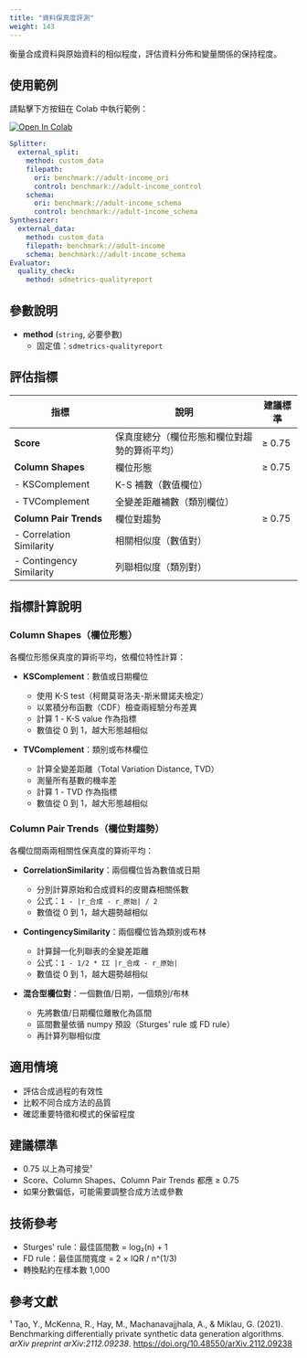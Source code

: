 ```yaml
---
title: "資料保真度評測"
weight: 143
---
```


衡量合成資料與原始資料的相似程度，評估資料分佈和變量關係的保持程度。

## 使用範例

請點擊下方按鈕在 Colab 中執行範例：

[![Open In Colab](https://colab.research.google.com/assets/colab-badge.svg)](https://colab.research.google.com/github/nics-tw/petsard/blob/main/demo/petsard-yaml/evaluator-yaml/quality.ipynb)

```yaml
Splitter:
  external_split:
    method: custom_data
    filepath:
      ori: benchmark://adult-income_ori
      control: benchmark://adult-income_control
    schema:
      ori: benchmark://adult-income_schema
      control: benchmark://adult-income_schema
Synthesizer:
  external_data:
    method: custom_data
    filepath: benchmark://adult-income
    schema: benchmark://adult-income_schema
Evaluator:
  quality_check:
    method: sdmetrics-qualityreport
```

## 參數說明

- **method** (`string`, 必要參數)
  - 固定值：`sdmetrics-qualityreport`

## 評估指標

| 指標 | 說明 | 建議標準 |
|-----|------|---------|
| **Score** | 保真度總分（欄位形態和欄位對趨勢的算術平均） | ≥ 0.75 |
| **Column Shapes** | 欄位形態 | ≥ 0.75 |
| - KSComplement | K-S 補數（數值欄位） | |
| - TVComplement | 全變差距離補數（類別欄位） | |
| **Column Pair Trends** | 欄位對趨勢 | ≥ 0.75 |
| - Correlation Similarity | 相關相似度（數值對） | |
| - Contingency Similarity | 列聯相似度（類別對） | |

## 指標計算說明

### Column Shapes（欄位形態）
各欄位形態保真度的算術平均，依欄位特性計算：

- **KSComplement**：數值或日期欄位
  - 使用 K-S test（柯爾莫哥洛夫-斯米爾諾夫檢定）
  - 以累積分布函數（CDF）檢查兩經驗分布差異
  - 計算 1 - K-S value 作為指標
  - 數值從 0 到 1，越大形態越相似

- **TVComplement**：類別或布林欄位
  - 計算全變差距離（Total Variation Distance, TVD）
  - 測量所有基數的機率差
  - 計算 1 - TVD 作為指標
  - 數值從 0 到 1，越大形態越相似

### Column Pair Trends（欄位對趨勢）
各欄位間兩兩相關性保真度的算術平均：

- **CorrelationSimilarity**：兩個欄位皆為數值或日期
  - 分別計算原始和合成資料的皮爾森相關係數
  - 公式：`1 - |r_合成 - r_原始| / 2`
  - 數值從 0 到 1，越大趨勢越相似

- **ContingencySimilarity**：兩個欄位皆為類別或布林
  - 計算歸一化列聯表的全變差距離
  - 公式：`1 - 1/2 * ΣΣ |r_合成 - r_原始|`
  - 數值從 0 到 1，越大趨勢越相似

- **混合型欄位對**：一個數值/日期，一個類別/布林
  - 先將數值/日期欄位離散化為區間
  - 區間數量依循 numpy 預設（Sturges' rule 或 FD rule）
  - 再計算列聯相似度

## 適用情境

- 評估合成過程的有效性
- 比較不同合成方法的品質
- 確認重要特徵和模式的保留程度

## 建議標準

- 0.75 以上為可接受¹
- Score、Column Shapes、Column Pair Trends 都應 ≥ 0.75
- 如果分數偏低，可能需要調整合成方法或參數

## 技術參考

- Sturges' rule：最佳區間數 = log₂(n) + 1
- FD rule：最佳區間寬度 = 2 × IQR / n^(1/3)
- 轉換點約在樣本數 1,000

## 參考文獻

¹ Tao, Y., McKenna, R., Hay, M., Machanavajjhala, A., & Miklau, G. (2021). Benchmarking differentially private synthetic data generation algorithms. *arXiv preprint arXiv:2112.09238*. https://doi.org/10.48550/arXiv.2112.09238
